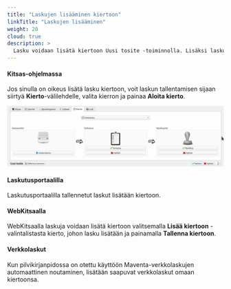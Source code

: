 ```yaml
---
title: "Laskujen lisääminen kiertoon"
linkTitle: "Laskujen lisääminen"
weight: 20
cloud: true
description: >
  Lasku voidaan lisätä kiertoon Uusi tosite -toiminnolla. Lisäksi laskuja voidaan lisätä kiertoon Laskutusportaalilla, WebKitsaalla sekä verkkolaskujen saapuessa.
---
```


#### Kitsas-ohjelmassa

Jos sinulla on oikeus lisätä lasku kiertoon, voit laskun tallentamisen sijaan siirtyä **Kierto**-välilehdelle, valita kierron ja painaa **Aloita kierto**.

![](/img/fi/kierto/tyhjakierto.png)

#### Laskutusportaalilla

Laskutusportaalilla tallennetut laskut lisätään kiertoon.

#### WebKitsaalla

WebKitsaalla laskuja voidaan lisätä kiertoon valitsemalla **Lisää kiertoon** -valintalistasta kierto, johon lasku lisätään ja painamalla **Tallenna kiertoon**.

#### Verkkolaskut

Kun pilvikirjanpidossa on otettu käyttöön Maventa-verkkolaskujen automaattinen noutaminen, lisätään saapuvat verkkolaskut omaan kiertoonsa.
